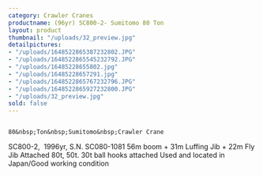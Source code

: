 ```yaml
---
category: Crawler Cranes
productname: (96yr) SC800-2- Sumitomo 80 Ton
layout: product
thumbnail: "/uploads/32_preview.jpg"
detailpictures:
- "/uploads/1648522865387232802.JPG"
- "/uploads/1648522865545232792.JPG"
- "/uploads/16485228655802.jpg"
- "/uploads/16485228657291.jpg"
- "/uploads/1648522865767232796.JPG"
- "/uploads/1648522865927232800.JPG"
- "/uploads/32_preview.jpg"
sold: false
---
```


                                            80&nbsp;Ton&nbsp;Sumitomo&nbsp;Crawler Crane
SC800-2,&nbsp;&nbsp;1996yr,&nbsp;S.N. SC080-1081
56m boom&nbsp;+ 31m Luffing Jib + 22m Fly Jib Attached
80t, 50t. 30t ball hooks attached
Used and located in Japan/Good working condition


